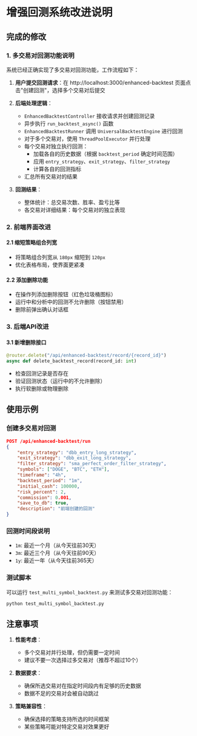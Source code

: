 # 增强回测系统改进说明

## 完成的修改

### 1. 多交易对回测功能说明

系统已经正确实现了多交易对回测功能，工作流程如下：

1. **用户提交回测请求**：在 http://localhost:3000/enhanced-backtest 页面点击"创建回测"，选择多个交易对后提交
2. **后端处理逻辑**：
   - `EnhancedBacktestController` 接收请求并创建回测记录
   - 异步执行 `run_backtest_async()` 函数
   - `EnhancedBacktestRunner` 调用 `UniversalBacktestEngine` 进行回测
   - 对于多个交易对，使用 `ThreadPoolExecutor` 并行处理
   - 每个交易对独立执行回测：
     - 加载各自的历史数据（根据 `backtest_period` 确定时间范围）
     - 应用 `entry_strategy`、`exit_strategy`、`filter_strategy`
     - 计算各自的回测指标
   - 汇总所有交易对的结果

3. **回测结果**：
   - 整体统计：总交易次数、胜率、盈亏比等
   - 各交易对详细结果：每个交易对的独立表现

### 2. 前端界面改进

#### 2.1 缩短策略组合列宽
- 将策略组合列宽从 `180px` 缩短到 `120px`
- 优化表格布局，使界面更紧凑

#### 2.2 添加删除功能
- 在操作列添加删除按钮（红色垃圾桶图标）
- 运行中和分析中的回测不允许删除（按钮禁用）
- 删除前弹出确认对话框

### 3. 后端API改进

#### 3.1 新增删除接口
```python
@router.delete("/api/enhanced-backtest/record/{record_id}")
async def delete_backtest_record(record_id: int)
```
- 检查回测记录是否存在
- 验证回测状态（运行中的不允许删除）
- 执行软删除或物理删除

## 使用示例

### 创建多交易对回测
```json
POST /api/enhanced-backtest/run
{
    "entry_strategy": "dbb_entry_long_strategy",
    "exit_strategy": "dbb_exit_long_strategy",
    "filter_strategy": "sma_perfect_order_filter_strategy",
    "symbols": ["DOGE", "BTC", "ETH"],
    "timeframe": "4h",
    "backtest_period": "1m",
    "initial_cash": 100000,
    "risk_percent": 2,
    "commission": 0.001,
    "save_to_db": true,
    "description": "前端创建的回测"
}
```

### 回测时间段说明
- `1m`: 最近一个月（从今天往前30天）
- `3m`: 最近三个月（从今天往前90天）
- `1y`: 最近一年（从今天往前365天）

### 测试脚本
可以运行 `test_multi_symbol_backtest.py` 来测试多交易对回测功能：
```bash
python test_multi_symbol_backtest.py
```

## 注意事项

1. **性能考虑**：
   - 多个交易对并行处理，但仍需要一定时间
   - 建议不要一次选择过多交易对（推荐不超过10个）

2. **数据要求**：
   - 确保所选交易对在指定时间段内有足够的历史数据
   - 数据不足的交易对会被自动跳过

3. **策略兼容性**：
   - 确保选择的策略支持所选的时间框架
   - 某些策略可能对特定交易对效果更好 